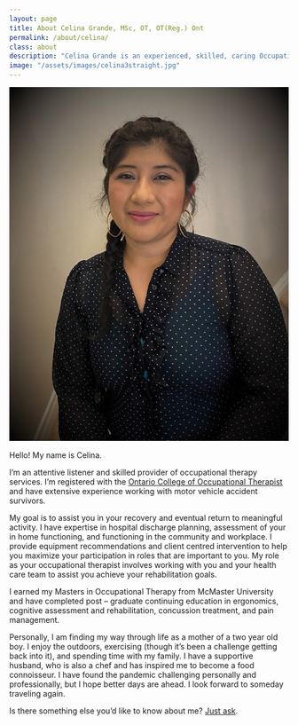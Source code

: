 ```yaml
---
layout: page
title: About Celina Grande, MSc, OT, OT(Reg.) Ont
permalink: /about/celina/
class: about
description: "Celina Grande is an experienced, skilled, caring Occupational Therapist"
image: "/assets/images/celina3straight.jpg"
---
```


<img src="/assets/images/celina3straight.jpg" alt="" class="image-float float-right">

Hello! My name is Celina. 

I’m an attentive listener and skilled provider of occupational therapy services. I’m registered with the [Ontario College of Occupational Therapist](https://www.coto.org/) and have extensive experience working with motor vehicle accident survivors. 

My goal is to assist you in your recovery and eventual return to meaningful activity. I have expertise in hospital discharge planning, assessment of your in home functioning, and functioning in the community and workplace. I provide equipment recommendations and client centred intervention to help you maximize your participation in roles that are important to you. My role as your occupational therapist involves working with you and your health care team to assist you achieve your rehabilitation goals. 

I earned my Masters in Occupational Therapy from McMaster University and have completed post – graduate continuing education in ergonomics, cognitive assessment and rehabilitation, concussion treatment, and pain management. 

Personally, I am finding my way through life as a mother of a two year old boy. I enjoy the outdoors, exercising (though it’s been a challenge getting back into it), and spending time with my family. I have a supportive husband, who is also a chef and has inspired me to become a food connoisseur. I have found the pandemic challenging personally and professionally, but I hope better days are ahead. I look forward to someday traveling again. 

Is there something else you’d like to know about me? [Just ask](mailto:celina@midtownrehab.ca).